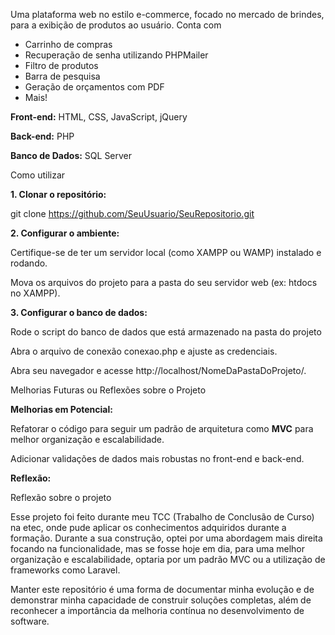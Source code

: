 


Uma plataforma web no estilo e-commerce, focado no mercado de brindes, para a exibição de produtos ao usuário. Conta com

- Carrinho de compras
- Recuperação de senha utilizando PHPMailer
- Filtro de produtos
- Barra de pesquisa
- Geração de orçamentos com PDF
- Mais!

**Front-end:** HTML, CSS, JavaScript, jQuery

**Back-end:** PHP

**Banco de Dados:** SQL Server

Como utilizar

**1. Clonar o repositório:**

git clone https://github.com/SeuUsuario/SeuRepositorio.git

**2. Configurar o ambiente:**

Certifique-se de ter um servidor local (como XAMPP ou WAMP) instalado e rodando.

Mova os arquivos do projeto para a pasta do seu servidor web (ex: htdocs no XAMPP).

**3. Configurar o banco de dados:**

Rode o script do banco de dados que está armazenado na pasta do projeto

Abra o arquivo de conexão conexao.php e ajuste as credenciais.


Abra seu navegador e acesse http://localhost/NomeDaPastaDoProjeto/.

Melhorias Futuras ou Reflexões sobre o Projeto


**Melhorias em Potencial:**

Refatorar o código para seguir um padrão de arquitetura como **MVC** para melhor organização e escalabilidade.


Adicionar validações de dados mais robustas no front-end e back-end.

**Reflexão:**

Reflexão sobre o projeto

Esse projeto foi feito durante meu TCC (Trabalho de Conclusão de Curso) na etec, onde pude aplicar os conhecimentos adquiridos durante a formação. 
Durante a sua construção, optei por uma abordagem mais direita focando na funcionalidade, mas se fosse hoje em dia, para uma melhor organização e escalabilidade, optaria por um padrão MVC ou a utilização 
de frameworks como Laravel. 

Manter este repositório é uma forma de documentar minha evolução e de demonstrar minha capacidade de construir soluções completas, além de reconhecer a importância da melhoria contínua no desenvolvimento de software.
